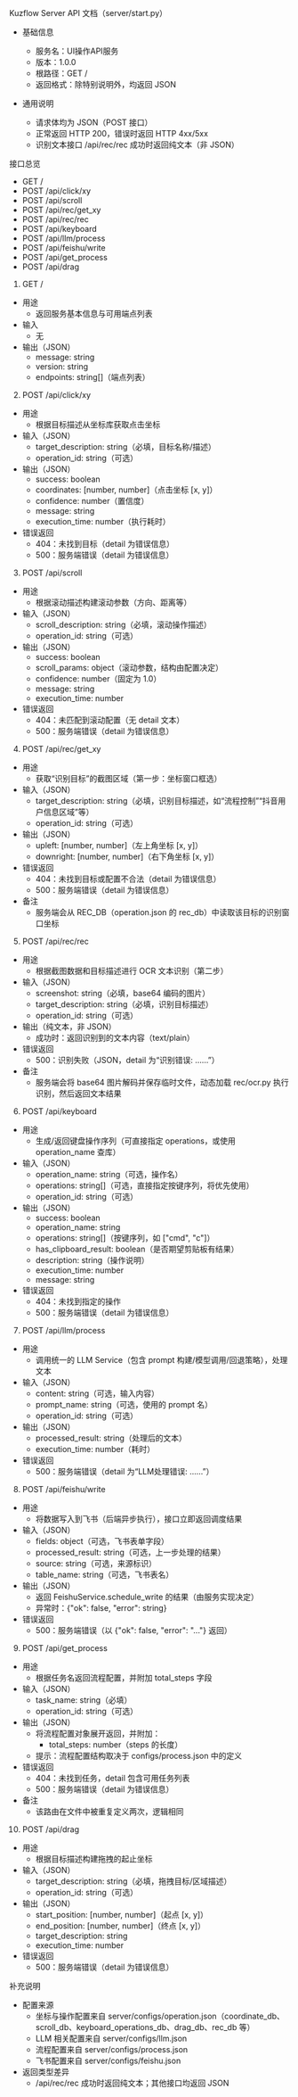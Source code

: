 Kuzflow Server API 文档（server/start.py）

- 基础信息
  - 服务名：UI操作API服务
  - 版本：1.0.0
  - 根路径：GET /
  - 返回格式：除特别说明外，均返回 JSON

- 通用说明
  - 请求体均为 JSON（POST 接口）
  - 正常返回 HTTP 200，错误时返回 HTTP 4xx/5xx
  - 识别文本接口 /api/rec/rec 成功时返回纯文本（非 JSON）

接口总览
- GET /
- POST /api/click/xy
- POST /api/scroll
- POST /api/rec/get_xy
- POST /api/rec/rec
- POST /api/keyboard
- POST /api/llm/process
- POST /api/feishu/write
- POST /api/get_process
- POST /api/drag

1) GET /
- 用途
  - 返回服务基本信息与可用端点列表
- 输入
  - 无
- 输出（JSON）
  - message: string
  - version: string
  - endpoints: string[]（端点列表）

2) POST /api/click/xy
- 用途
  - 根据目标描述从坐标库获取点击坐标
- 输入（JSON）
  - target_description: string（必填，目标名称/描述）
  - operation_id: string（可选）
- 输出（JSON）
  - success: boolean
  - coordinates: [number, number]（点击坐标 [x, y]）
  - confidence: number（置信度）
  - message: string
  - execution_time: number（执行耗时）
- 错误返回
  - 404：未找到目标（detail 为错误信息）
  - 500：服务端错误（detail 为错误信息）

3) POST /api/scroll
- 用途
  - 根据滚动描述构建滚动参数（方向、距离等）
- 输入（JSON）
  - scroll_description: string（必填，滚动操作描述）
  - operation_id: string（可选）
- 输出（JSON）
  - success: boolean
  - scroll_params: object（滚动参数，结构由配置决定）
  - confidence: number（固定为 1.0）
  - message: string
  - execution_time: number
- 错误返回
  - 404：未匹配到滚动配置（无 detail 文本）
  - 500：服务端错误（detail 为错误信息）

4) POST /api/rec/get_xy
- 用途
  - 获取“识别目标”的截图区域（第一步：坐标窗口框选）
- 输入（JSON）
  - target_description: string（必填，识别目标描述，如“流程控制”“抖音用户信息区域”等）
  - operation_id: string（可选）
- 输出（JSON）
  - upleft: [number, number]（左上角坐标 [x, y]）
  - downright: [number, number]（右下角坐标 [x, y]）
- 错误返回
  - 404：未找到目标或配置不合法（detail 为错误信息）
  - 500：服务端错误（detail 为错误信息）
- 备注
  - 服务端会从 REC_DB（operation.json 的 rec_db）中读取该目标的识别窗口坐标

5) POST /api/rec/rec
- 用途
  - 根据截图数据和目标描述进行 OCR 文本识别（第二步）
- 输入（JSON）
  - screenshot: string（必填，base64 编码的图片）
  - target_description: string（必填，识别目标描述）
  - operation_id: string（可选）
- 输出（纯文本，非 JSON）
  - 成功时：返回识别到的文本内容（text/plain）
- 错误返回
  - 500：识别失败（JSON，detail 为“识别错误: ……”）
- 备注
  - 服务端会将 base64 图片解码并保存临时文件，动态加载 rec/ocr.py 执行识别，然后返回文本结果

6) POST /api/keyboard
- 用途
  - 生成/返回键盘操作序列（可直接指定 operations，或使用 operation_name 查库）
- 输入（JSON）
  - operation_name: string（可选，操作名）
  - operations: string[]（可选，直接指定按键序列，将优先使用）
  - operation_id: string（可选）
- 输出（JSON）
  - success: boolean
  - operation_name: string
  - operations: string[]（按键序列，如 ["cmd", "c"]）
  - has_clipboard_result: boolean（是否期望剪贴板有结果）
  - description: string（操作说明）
  - execution_time: number
  - message: string
- 错误返回
  - 404：未找到指定的操作
  - 500：服务端错误（detail 为错误信息）

7) POST /api/llm/process
- 用途
  - 调用统一的 LLM Service（包含 prompt 构建/模型调用/回退策略），处理文本
- 输入（JSON）
  - content: string（可选，输入内容）
  - prompt_name: string（可选，使用的 prompt 名）
  - operation_id: string（可选）
- 输出（JSON）
  - processed_result: string（处理后的文本）
  - execution_time: number（耗时）
- 错误返回
  - 500：服务端错误（detail 为“LLM处理错误: ……”）

8) POST /api/feishu/write
- 用途
  - 将数据写入到飞书（后端异步执行），接口立即返回调度结果
- 输入（JSON）
  - fields: object（可选，飞书表单字段）
  - processed_result: string（可选，上一步处理的结果）
  - source: string（可选，来源标识）
  - table_name: string（可选，飞书表名）
- 输出（JSON）
  - 返回 FeishuService.schedule_write 的结果（由服务实现决定）
  - 异常时：{"ok": false, "error": string}
- 错误返回
  - 500：服务端错误（以 {"ok": false, "error": "..."} 返回）

9) POST /api/get_process
- 用途
  - 根据任务名返回流程配置，并附加 total_steps 字段
- 输入（JSON）
  - task_name: string（必填）
  - operation_id: string（可选）
- 输出（JSON）
  - 将流程配置对象展开返回，并附加：
    - total_steps: number（steps 的长度）
  - 提示：流程配置结构取决于 configs/process.json 中的定义
- 错误返回
  - 404：未找到任务，detail 包含可用任务列表
  - 500：服务端错误（detail 为错误信息）
- 备注
  - 该路由在文件中被重复定义两次，逻辑相同

10) POST /api/drag
- 用途
  - 根据目标描述构建拖拽的起止坐标
- 输入（JSON）
  - target_description: string（必填，拖拽目标/区域描述）
  - operation_id: string（可选）
- 输出（JSON）
  - start_position: [number, number]（起点 [x, y]）
  - end_position: [number, number]（终点 [x, y]）
  - target_description: string
  - execution_time: number
- 错误返回
  - 500：服务端错误（detail 为错误信息）

补充说明
- 配置来源
  - 坐标与操作配置来自 server/configs/operation.json（coordinate_db、scroll_db、keyboard_operations_db、drag_db、rec_db 等）
  - LLM 相关配置来自 server/configs/llm.json
  - 流程配置来自 server/configs/process.json
  - 飞书配置来自 server/configs/feishu.json
- 返回类型差异
  - /api/rec/rec 成功时返回纯文本；其他接口均返回 JSON

        